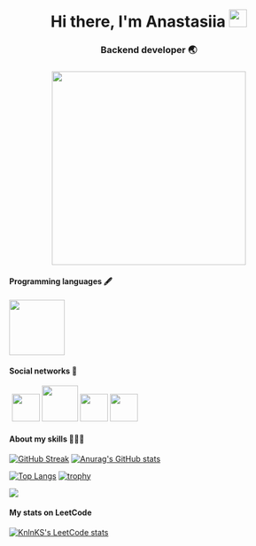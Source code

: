 <h1 align="center">Hi there, I'm Anastasiia <img src="https://github.com/blackcater/blackcater/raw/main/images/Hi.gif" height="32"/>
<h3 align="center">Backend developer 🌏</h3>
<h3 align="center"> <img src="https://user-images.githubusercontent.com/111877511/205274112-f80e5f16-60ad-4522-9c1f-8aa194510ef8.png"height="350"/></h3>
<h4>Programming languages 🖋</h4>
<h4> <img src="https://user-images.githubusercontent.com/111877511/205275260-a081a14a-60e7-4c21-b92c-e98e26dd76b4.png" height=100/>
<h4> Social networks 📩 </h4>
<span style="margin-right:5px; padding:5px;>
<a href="www.linkedin.com/in/anastasiia-tkachuk-285620252"><img src="https://user-images.githubusercontent.com/111877511/205314506-b3eb0dbb-7afa-4e6e-b548-5b10b431e175.png" width="50"></a> <a href="mailto:anastaisha.580@gmail.com"><img src="https://user-images.githubusercontent.com/111877511/205331899-bef448a7-0dbe-442a-a5f5-cbb19b8b227f.png" width="65"><a/> <a href="https://t.me/anasstaisshaa"><img src="https://user-images.githubusercontent.com/111877511/205330937-e1a1f294-6d7c-4ce8-9bb8-7073adba0841.png" width="50"></a> <a href="https://instagram.com/anasstaisshaa?igshid=YmMyMTA2M2Y="><img src="https://user-images.githubusercontent.com/111877511/205277062-e50e7806-5bf7-4cda-af38-c01f0a1b60b3.png" width="50"></a>
</span>

<h4> About my skills 👩🏻‍💻</h4>

[![GitHub Streak](https://github-readme-streak-stats.herokuapp.com/?user=anasstaisshaa)](https://git.io/streak-stats) [![Anurag's GitHub stats](https://github-readme-stats.vercel.app/api?username=anasstaisshaa)](https://github.com/anasstaisshaa/github-readme-stats)

[![Top Langs](https://github-readme-stats.vercel.app/api/top-langs/?username=anasstaisshaa)](https://github.com/anasstaisshaa/github-readme-stats) [![trophy](https://github-profile-trophy.vercel.app/?username=anasstaisshaa)](https://github.com/anasstaisshaa/github-profile-trophy) 


![](https://github-profile-summary-cards.vercel.app/api/cards/profile-details?username=anasstaisshaa&theme=solarized_dark)

<h4> My stats on LeetCode </h4>

[![KnlnKS's LeetCode stats](https://leetcode-stats-six.vercel.app/api?username=AnastasiiaTk)](https://github.com/AnastasiiaTk/leetcode-stats)


<!--
**anasstaisshaa/anasstaisshaa** is a ✨ _special_ ✨ repository because its `README.md` (this file) appears on your GitHub profile.

Here are some ideas to get you started:

- 🔭 I’m currently working on ...
- 🌱 I’m currently learning ...
- 👯 I’m looking to collaborate on ...
- 🤔 I’m looking for help with ...
- 💬 Ask me about ...
- 📫 How to reach me: ...
- 😄 Pronouns: ...
- ⚡ Fun fact: ...
-->
